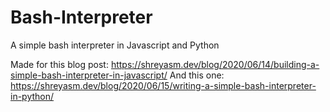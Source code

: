 # Bash-Interpreter
A simple bash interpreter in Javascript and Python

Made for this blog post: https://shreyasm.dev/blog/2020/06/14/building-a-simple-bash-interpreter-in-javascript/
And this one: https://shreyasm.dev/blog/2020/06/15/writing-a-simple-bash-interpreter-in-python/
